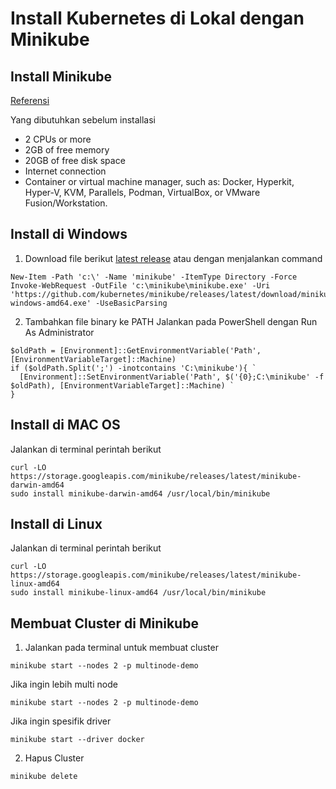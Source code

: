 # Install Kubernetes di Lokal dengan Minikube

## Install Minikube

[Referensi](https://minikube.sigs.k8s.io/docs/start/)

Yang dibutuhkan sebelum installasi
- 2 CPUs or more
- 2GB of free memory
- 20GB of free disk space
- Internet connection
- Container or virtual machine manager, such as: Docker, Hyperkit, Hyper-V, KVM, Parallels, Podman, VirtualBox, or VMware Fusion/Workstation.

## Install di Windows

1. Download file berikut [latest release](https://storage.googleapis.com/minikube/releases/latest/minikube-installer.exe)
atau dengan menjalankan command
```
New-Item -Path 'c:\' -Name 'minikube' -ItemType Directory -Force
Invoke-WebRequest -OutFile 'c:\minikube\minikube.exe' -Uri 'https://github.com/kubernetes/minikube/releases/latest/download/minikube-windows-amd64.exe' -UseBasicParsing
```

2. Tambahkan file binary ke PATH
Jalankan pada PowerShell dengan Run As Administrator
```
$oldPath = [Environment]::GetEnvironmentVariable('Path', [EnvironmentVariableTarget]::Machine)
if ($oldPath.Split(';') -inotcontains 'C:\minikube'){ `
  [Environment]::SetEnvironmentVariable('Path', $('{0};C:\minikube' -f $oldPath), [EnvironmentVariableTarget]::Machine) `
}
```

## Install di MAC OS

Jalankan di terminal perintah berikut
```
curl -LO https://storage.googleapis.com/minikube/releases/latest/minikube-darwin-amd64
sudo install minikube-darwin-amd64 /usr/local/bin/minikube
```

## Install di Linux

Jalankan di terminal perintah berikut
```
curl -LO https://storage.googleapis.com/minikube/releases/latest/minikube-linux-amd64
sudo install minikube-linux-amd64 /usr/local/bin/minikube
```

## Membuat Cluster di Minikube

1. Jalankan pada terminal untuk membuat cluster
```
minikube start --nodes 2 -p multinode-demo
```

Jika ingin lebih multi node
```
minikube start --nodes 2 -p multinode-demo
```

Jika ingin spesifik driver
```
minikube start --driver docker
```
2. Hapus Cluster
```
minikube delete
```




